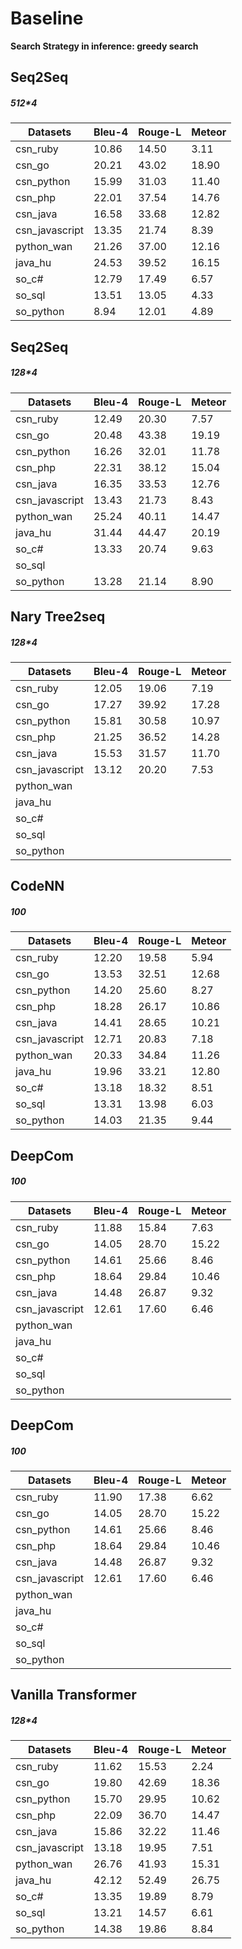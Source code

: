 # Baseline
**Search Strategy in inference: greedy search**

## Seq2Seq
##### 512*4
| Datasets       | Bleu-4 | Rouge-L | Meteor |
|----------------|--------|---------|--------|
| csn_ruby       | 10.86  | 14.50   | 3.11   |
| csn_go         | 20.21  | 43.02   | 18.90  |
| csn_python     | 15.99  | 31.03   | 11.40  |
| csn_php        | 22.01  | 37.54   | 14.76  |
| csn_java       | 16.58  | 33.68   | 12.82  |
| csn_javascript | 13.35  | 21.74   | 8.39   |
| python_wan     | 21.26  | 37.00   | 12.16  |
| java_hu        | 24.53  | 39.52   | 16.15  |
| so_c#          | 12.79  | 17.49   | 6.57   |
| so_sql         | 13.51  | 13.05   | 4.33   |
| so_python      | 8.94   | 12.01   | 4.89   |

## Seq2Seq
##### 128*4
| Datasets       | Bleu-4 | Rouge-L | Meteor |
|----------------|--------|---------|--------|
| csn_ruby       | 12.49  | 20.30   | 7.57   |
| csn_go         | 20.48  | 43.38   | 19.19  |
| csn_python     | 16.26  | 32.01   | 11.78  |
| csn_php        | 22.31  | 38.12   | 15.04  |
| csn_java       | 16.35  | 33.53   | 12.76  |
| csn_javascript | 13.43  | 21.73   | 8.43   |
| python_wan     | 25.24  | 40.11   | 14.47  |
| java_hu        | 31.44  | 44.47   | 20.19  |
| so_c#          | 13.33  | 20.74   | 9.63   |
| so_sql         |        |         |        |
| so_python      | 13.28  | 21.14   | 8.90   |

## Nary Tree2seq
##### 128*4
| Datasets       | Bleu-4 | Rouge-L | Meteor |
|----------------|--------|---------|--------|
| csn_ruby       | 12.05  | 19.06   | 7.19   |
| csn_go         | 17.27  | 39.92   | 17.28  |
| csn_python     | 15.81  | 30.58   | 10.97  |
| csn_php        | 21.25  | 36.52   | 14.28  |
| csn_java       | 15.53  | 31.57   | 11.70  |
| csn_javascript | 13.12  | 20.20   | 7.53   |
| python_wan     |        |         |        |
| java_hu        |        |         |        |
| so_c#          |        |         |        |
| so_sql         |        |         |        |
| so_python      |        |         |        |

## CodeNN
##### 100
| Datasets       | Bleu-4 | Rouge-L | Meteor |
|----------------|--------|---------|--------|
| csn_ruby       | 12.20  | 19.58   | 5.94   |
| csn_go         | 13.53  | 32.51   | 12.68  |
| csn_python     | 14.20  | 25.60   | 8.27   |
| csn_php        | 18.28  | 26.17   | 10.86  |
| csn_java       | 14.41  | 28.65   | 10.21  |
| csn_javascript | 12.71  | 20.83   | 7.18   |
| python_wan     | 20.33  | 34.84   | 11.26  |
| java_hu        | 19.96  | 33.21   | 12.80  |
| so_c#          | 13.18  | 18.32   | 8.51   |
| so_sql         | 13.31  | 13.98   | 6.03   |
| so_python      | 14.03  | 21.35   | 9.44   |

## DeepCom
##### 100
| Datasets       | Bleu-4 | Rouge-L | Meteor |
|----------------|--------|---------|--------|
| csn_ruby       | 11.88  | 15.84   | 7.63   |
| csn_go         | 14.05  | 28.70   | 15.22  |
| csn_python     | 14.61  | 25.66   | 8.46   |
| csn_php        | 18.64  | 29.84   | 10.46  |
| csn_java       | 14.48  | 26.87   | 9.32   |
| csn_javascript | 12.61  | 17.60   | 6.46   |
| python_wan     |        |         |        |
| java_hu        |        |         |        |
| so_c#          |        |         |        |
| so_sql         |        |         |        |
| so_python      |        |         |        |

## DeepCom
##### 100
| Datasets       | Bleu-4 | Rouge-L | Meteor |
|----------------|--------|---------|--------|
| csn_ruby       | 11.90  | 17.38   | 6.62   |
| csn_go         | 14.05  | 28.70   | 15.22  |
| csn_python     | 14.61  | 25.66   | 8.46   |
| csn_php        | 18.64  | 29.84   | 10.46  |
| csn_java       | 14.48  | 26.87   | 9.32   |
| csn_javascript | 12.61  | 17.60   | 6.46   |
| python_wan     |        |         |        |
| java_hu        |        |         |        |
| so_c#          |        |         |        |
| so_sql         |        |         |        |
| so_python      |        |         |        |

## Vanilla Transformer
##### 128*4
| Datasets       | Bleu-4 | Rouge-L | Meteor |
|----------------|--------|---------|--------|
| csn_ruby       | 11.62  | 15.53   | 2.24   |
| csn_go         | 19.80  | 42.69   | 18.36  |
| csn_python     | 15.70  | 29.95   | 10.62  |
| csn_php        | 22.09  | 36.70   | 14.47  |
| csn_java       | 15.86  | 32.22   | 11.46  |
| csn_javascript | 13.18  | 19.95   | 7.51   |
| python_wan     | 26.76  | 41.93   | 15.31  |
| java_hu        | 42.12  | 52.49   | 26.75  |
| so_c#          | 13.35  | 19.89   | 8.79   |
| so_sql         | 13.21  | 14.57   | 6.61   |
| so_python      | 14.38  | 19.86   | 8.84   |

